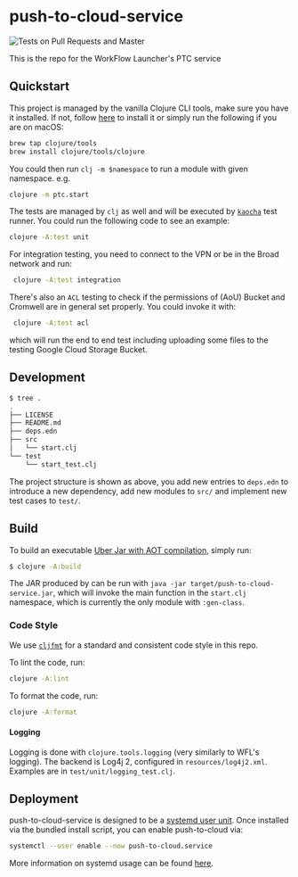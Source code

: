 # push-to-cloud-service

![Tests on Pull Requests and Master](https://github.com/broadinstitute/push-to-cloud-service/workflows/Tests%20on%20Pull%20Requests%20and%20Master/badge.svg)

This is the repo for the WorkFlow Launcher's PTC service

## Quickstart

This project is managed by the vanilla Clojure CLI tools, make sure
 you have it installed. If not, follow [here](https://clojure.org/guides/getting_started)
 to install it or simply run the following if you are on macOS:

 ```bash
 brew tap clojure/tools
 brew install clojure/tools/clojure
 ```

You could then run `clj -m $namespace` to run a module with given namespace. e.g.

```bash
clojure -m ptc.start
```

The tests are managed by `clj` as well and will be executed by
 [`kaocha`](https://github.com/lambdaisland/kaocha) test runner. You could
 run the following code to see an example:

 ```bash
 clojure -A:test unit
 ```

For integration testing, you need to connect to the VPN or be in the Broad
network and run:

```bash
 clojure -A:test integration
```

There's also an `ACL` testing to check if the permissions of (AoU) Bucket and Cromwell are in general set properly. You could invoke it with:

```bash
 clojure -A:test acl
 ```

which will run the end to end test including uploading some files to the
testing Google Cloud Storage Bucket.

## Development

```bash
$ tree .
.
├── LICENSE
├── README.md
├── deps.edn
├── src
│   └── start.clj
└── test
    └── start_test.clj
```
The project structure is shown as above, you add new entries to `deps.edn`
to introduce a new dependency, add new modules to `src/` and implement new
test cases to `test/`.

## Build

To build an executable [Uber Jar with AOT compilation](https://clojure.org/guides/deps_and_cli#aot_compilation),
simply run:

```bash
$ clojure -A:build
```

The JAR produced by can be run with
`java -jar target/push-to-cloud-service.jar`, which will invoke the
main function in the `start.clj` namespace, which is currently the only
module with `:gen-class`.

### Code Style

We use [`cljfmt`](https://github.com/weavejester/cljfmt) for a
standard and consistent code style in this repo.

To lint the code, run:
```bash
clojure -A:lint
```

To format the code, run:
```bash
clojure -A:format
```

#### Logging
Logging is done with `clojure.tools.logging` (very similarly to WFL's logging).
The backend is Log4j 2, configured in `resources/log4j2.xml`.
Examples are in `test/unit/logging_test.clj`.

## Deployment

push-to-cloud-service is designed to be a [systemd user unit](https://wiki.archlinux.org/index.php/Systemd/User).
Once installed via the bundled install script, you can enable push-to-cloud via:
```bash
systemctl --user enable --now push-to-cloud.service
```

More information on systemd usage can be found [here](https://wiki.archlinux.org/index.php/Systemd).
